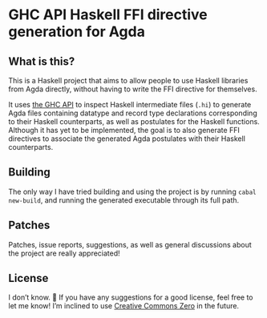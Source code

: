 GHC API Haskell FFI directive generation for Agda
===

What is this?
---

This is a Haskell project that aims to allow people to use Haskell libraries from Agda directly, without having to write the FFI directive for themselves.

It uses [the GHC API][GHC API] to inspect Haskell intermediate files (`.hi`) to generate Agda files containing datatype and record type declarations corresponding to their Haskell counterparts, as well as postulates for the Haskell functions. Although it has yet to be implemented, the goal is to also generate FFI directives to associate the generated Agda postulates with their Haskell counterparts.

[GHC API]: https://hackage.haskell.org/package/ghc

Building
---

The only way I have tried building and using the project is by running `cabal new-build`, and running the generated executable through its full path.

Patches
---

Patches, issue reports, suggestions, as well as general discussions about the project are really appreciated!

License
---

I don’t know. &#x1F937; If you have any suggestions for a good license, feel free to let me know! I’m inclined to use [Creative Commons Zero][CC0] in the future.

[CC0]: https://creativecommons.org/publicdomain/zero/1.0/
